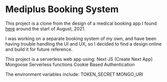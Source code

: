 # Mediplus Booking System

This project is a clone from the design of a medical booking app I found [here](https://bootcamp.uxdesign.cc/mediplus-doctors-appointment-booking-app-ui-ux-case-study-5ecf06fd13ca) around the start of August, 2021.

I was working on a separate booking system of my own, and have been having trouble handling the UI and UX, so I decided to find a design online and build it for future reference.

This project is a serverless web app using:
    Next JS (Create Next App)
    Mongoose
    Serverless functions
    Cookie Based Authentication

The environment variables include:
    TOKEN_SECRET
    MONGO_URI
